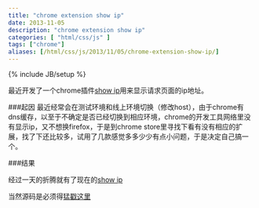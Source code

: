 ```yaml
---
title: "chrome extension show ip"
date: 2013-11-05
description: "chrome extension show ip"
categories: [ "html/css/js" ]
tags: ["chrome"]
aliases: [/html/css/js/2013/11/05/chrome-extension-show-ip/]
---
```

{% include JB/setup %}

最近开发了一个chrome插件[show ip](https://chrome.google.com/webstore/detail/show-ip/nfdipejbaaclaioanjipeblnbplaeabl)用来显示请求页面的ip地址。

###起因
最近经常会在测试环境和线上环境切换（修改host），由于chrome有dns缓存，以至于不确定是否已经切换到相应环境，chrome的开发工具网络里没有显示ip，又不想换firefox，于是到chrome store里寻找下看有没有相应的扩展，找了下还比较多，试用了几款感觉多多少少有点小问题，于是决定自己搞一个。

###结果

经过一天的折腾就有了现在的[show
ip](https://chrome.google.com/webstore/detail/show-ip/nfdipejbaaclaioanjipeblnbplaeabl)

当然源码是必须得[猛戳这里](https://github.com/mojidong/show_ip)
